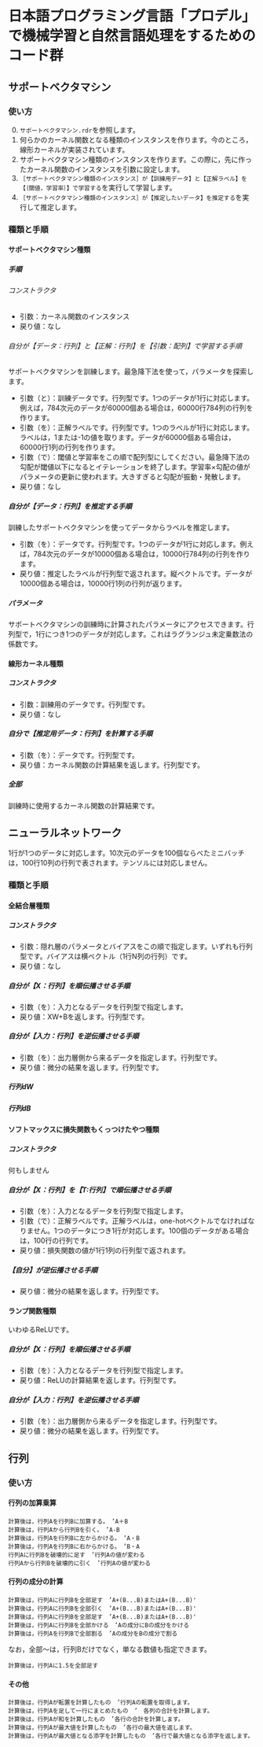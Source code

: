 # 日本語プログラミング言語「プロデル」で機械学習と自然言語処理をするためのコード群

## サポートベクタマシン

### 使い方
0. `サポートベクタマシン.rdr`を参照します。
0. 何らかのカーネル関数となる種類のインスタンスを作ります。今のところ，線形カーネルが実装されています。
0. サポートベクタマシン種類のインスタンスを作ります。この際に，先に作ったカーネル関数のインスタンスを引数に設定します。
0. `［サポートベクタマシン種類のインスタンス］が【訓練用データ】と【正解ラベル】を【｛閾値，学習率｝】で学習する`を実行して学習します。
0. `［サポートベクタマシン種類のインスタンス］が【推定したいデータ】を推定する`を実行して推定します。

### 種類と手順

#### サポートベクタマシン種類

##### 手順

###### コンストラクタ
* 引数：カーネル関数のインスタンス
* 戻り値：なし

###### 自分が【データ：行列】と【正解：行列】を【引数：配列】で学習する手順
サポートベクタマシンを訓練します。最急降下法を使って，パラメータを探索します。
* 引数（と）：訓練データです。行列型です。1つのデータが1行に対応します。例えば，784次元のデータが60000個ある場合は，60000行784列の行列を作ります。
* 引数（を）：正解ラベルです。行列型です。1つのラベルが1行に対応します。ラベルは，1または-1の値を取ります。データが60000個ある場合は，60000行1列の行列を作ります。
* 引数（で）：閾値と学習率をこの順で配列型にしてください。最急降下法の勾配が閾値以下になるとイテレーションを終了します。学習率×勾配の値がパラメータの更新に使われます。大きすぎると勾配が振動・発散します。
* 戻り値：なし

##### 自分が【データ：行列】を推定する手順
訓練したサポートベクタマシンを使ってデータからラベルを推定します。
* 引数（を）：データです。行列型です。1つのデータが1行に対応します。例えば，784次元のデータが10000個ある場合は，10000行784列の行列を作ります。
* 戻り値：推定したラベルが行列型で返されます。縦ベクトルです。データが10000個ある場合は，10000行1列の行列が返ります。

##### パラメータ
サポートベクタマシンの訓練時に計算されたパラメータにアクセスできます。行列型で，1行につき1つのデータが対応します。これはラグランジュ未定乗数法の係数です。

#### 線形カーネル種類

##### コンストラクタ
* 引数：訓練用のデータです。行列型です。
* 戻り値：なし

##### 自分で【推定用データ：行列】を計算する手順
* 引数（を）：データです。行列型です。
* 戻り値：カーネル関数の計算結果を返します。行列型です。

##### 全部
訓練時に使用するカーネル関数の計算結果です。



## ニューラルネットワーク

1行が1つのデータに対応します。10次元のデータを100個ならべたミニバッチは，100行10列の行列で表されます。テンソルには対応しません。

### 種類と手順

#### 全結合層種類

##### コンストラクタ
* 引数：隠れ層のパラメータとバイアスをこの順で指定します。いずれも行列型です。バイアスは横ベクトル（1行N列の行列）です。
* 戻り値：なし

##### 自分が【X：行列】を順伝播させる手順
* 引数（を）：入力となるデータを行列型で指定します。
* 戻り値：XW+Bを返します。行列型です。

##### 自分が【入力：行列】を逆伝播させる手順
* 引数（を）：出力層側から来るデータを指定します。行列型です。
* 戻り値：微分の結果を返します。行列型です。

##### 行列dW

##### 行列dB

#### ソフトマックスに損失関数もくっつけたやつ種類

##### コンストラクタ
何もしません

##### 自分が【X：行列】を【T:行列】で順伝播させる手順
* 引数（を）：入力となるデータを行列型で指定します。
* 引数（で）：正解ラベルです。正解ラベルは，one-hotベクトルでなければなりません。1つのデータにつき1行が対応します。100個のデータがある場合は，100行の行列です。
* 戻り値：損失関数の値が1行1列の行列型で返されます。

##### 【自分】が逆伝播させる手順
* 戻り値：微分の結果を返します。行列型です。

#### ランプ関数種類
いわゆるReLUです。

##### 自分が【X：行列】を順伝播させる手順
* 引数（を）：入力となるデータを行列型で指定します。
* 戻り値：ReLUの計算結果を返します。行列型です。

##### 自分が【入力：行列】を逆伝播させる手順
* 引数（を）：出力層側から来るデータを指定します。行列型です。
* 戻り値：微分の結果を返します。行列型です。


## 行列

### 使い方

#### 行列の加算乗算
```
計算後は，行列Aを行列Bに加算する。　’A＋B
計算後は，行列Aから行列Bを引く。　’A-B
計算後は，行列Aを行列Bに左からかける。　’A・B
計算後は，行列Aを行列Bに右からかける。　’B・A
行列Aに行列Bを破壊的に足す　’行列Aの値が変わる
行列Aから行列Bを破壊的に引く　’行列Aの値が変わる
```

#### 行列の成分の計算
```
計算後は，行列Aに行列Bを全部足す　’A+(B...B)またはA+(B...B)'
計算後は，行列Aに行列Bを全部引く　’A+(B...B)またはA+(B...B)'
計算後は，行列Aに行列Bを全部足す　’A+(B...B)またはA+(B...B)'
計算後は，行列Aに行列Bを全部かける　’Aの成分にBの成分をかける
計算後は，行列Aを行列Bで全部割る　’Aの成分をBの成分で割る
```
なお，全部～は，行列Bだけでなく，単なる数値も指定できます。
```
計算後は，行列Aに1.5を全部足す
```

#### その他
```
計算後は，行列Aが転置を計算したもの　’行列Aの転置を取得します。
計算後は，行列Aを足して一行にまとめたもの　’　各列の合計を計算します。
計算後は，行列Aが和を計算したもの　’各行の合計を計算します。
計算後は，行列Aが最大値を計算したもの　’各行の最大値を返します。
計算後は，行列Aが最大値となる添字を計算したもの　’各行で最大値となる添字を返します。
```
